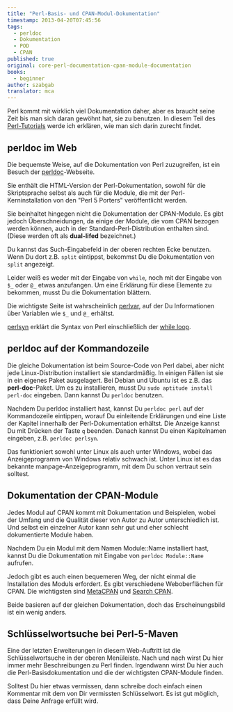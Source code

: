 ```yaml
---
title: "Perl-Basis- und CPAN-Modul-Dokumentation"
timestamp: 2013-04-20T07:45:56
tags:
  - perldoc
  - Dokumentation
  - POD
  - CPAN
published: true
original: core-perl-documentation-cpan-module-documentation
books:
  - beginner
author: szabgab
translator: mca
---
```



Perl kommt mit wirklich viel Dokumentation daher, aber es braucht seine Zeit
bis man sich daran gewöhnt hat, sie zu benutzen. In diesem Teil
des [Perl-Tutorials](/perl-tutorial) werde ich erklären,
wie man sich darin zurecht findet.


## perldoc im Web

Die bequemste Weise, auf die Dokumentation von Perl zuzugreifen,
ist ein Besuch der [perldoc](http://perldoc.perl.org/)-Webseite.

Sie enthält die HTML-Version der Perl-Dokumentation, sowohl für die Skriptsprache
selbst als auch für die Module, die mit der Perl-Kerninstallation von den "Perl 5 Porters"
veröffentlicht werden.

Sie beinhaltet hingegen nicht die Dokumentation der CPAN-Module. Es gibt
jedoch Überschneidungen, da einige der Module, die vom CPAN bezogen werden können,
auch in der Standard-Perl-Distribution enthalten sind. (Diese
werden oft als <b>dual-lifed</b> bezeichnet.)

Du kannst das Such-Eingabefeld in der oberen rechten Ecke benutzen. Wenn Du dort
z.B. `split` eintippst, bekommst Du die Dokumentation von `split`
angezeigt.

Leider weiß es weder mit der Eingabe von `while`, noch mit der 
Eingabe von `$_` oder `@_` etwas anzufangen. Um eine Erklärung
für diese Elemente zu bekommen, musst Du die Dokumentation blättern.

Die wichtigste Seite ist wahrscheinlich [perlvar](http://perldoc.perl.org/perlvar.html),
auf der Du Informationen über Variablen wie `$_` und `@_` erhältst.

[perlsyn](http://perldoc.perl.org/perlsyn.html) erklärt die Syntax von Perl
einschließlich der [while loop](https://perlmaven.com/while-loop).

## perldoc auf der Kommandozeile

Die gleiche Dokumentation ist beim Source-Code von Perl dabei, aber nicht
jede Linux-Distribution installiert sie standardmäßig. In einigen Fällen ist
sie in ein eigenes Paket ausgelagert. Bei Debian und Ubuntu ist es z.B.
das <b>perl-doc</b>-Paket. Um es zu installieren, musst Du `sudo aptitude install perl-doc`
eingeben. Dann kannst Du `perldoc` benutzen.

Nachdem Du perldoc installiert hast, kannst Du `perldoc perl` auf der 
Kommandozeile eintippen, worauf Du einleitende Erklärungen und eine Liste der
Kapitel innerhalb der Perl-Dokumentation erhältst. Die Anzeige kannst Du
mit Drücken der Taste `q` beenden. Danach kannst Du einen Kapitelnamen
eingeben, z.B. `perldoc perlsyn`.

Das funktioniert sowohl unter Linux als auch unter Windows, wobei das Anzeigeprogramm
von Windows relativ schwach ist. Unter Linux ist es das bekannte manpage-Anzeigeprogramm,
mit dem Du schon vertraut sein solltest.

## Dokumentation der CPAN-Module

Jedes Modul auf CPAN kommt mit Dokumentation und Beispielen, wobei
der Umfang und die Qualität dieser von Autor zu Autor unterschiedlich
ist. Und selbst ein einzelner Autor kann sehr gut und eher schlecht dokumentierte
Module haben.

Nachdem Du ein Modul mit dem Namen Module::Name installiert hast,
kannst Du die Dokumentation mit Eingabe von `perldoc Module::Name`
aufrufen.

Jedoch gibt es auch einen bequemeren Weg, der nicht einmal die Installation
des Moduls erfordert. Es gibt verschiedene Weboberflächen für CPAN.
Die wichtigsten sind [MetaCPAN](http://metacpan.org/)
und [Search CPAN](http://search.cpan.org/).

Beide basieren auf der gleichen Dokumentation, doch das Erscheinungsbild
ist ein wenig anders.


## Schlüsselwortsuche bei Perl-5-Maven

Eine der letzten Erweiterungen in diesem Web-Auftritt ist die
Schlüsselwortsuche in der oberen Menüleiste. Nach und nach wirst
Du hier immer mehr Beschreibungen zu Perl finden. Irgendwann wirst
Du hier auch die Perl-Basisdokumentation und die der wichtigsten
CPAN-Module finden.

Solltest Du hier etwas vermissen, dann schreibe doch einfach einen
Kommentar mit dem von Dir vermissten Schlüsselwort. Es ist gut 
möglich, dass Deine Anfrage erfüllt wird.

